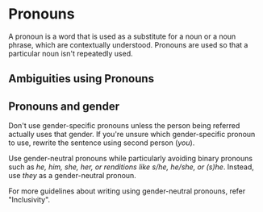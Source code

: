 # Pronouns

A pronoun is a word that is used as a substitute for a noun or a noun phrase, which are contextually understood. Pronouns are used so that a particular noun isn't repeatedly used.

## Ambiguities using Pronouns



## Pronouns and gender

Don't use gender-specific pronouns unless the person being referred actually uses that gender. If you're unsure which gender-specific pronoun to use, rewrite the sentence using second person (*you*).

Use gender-neutral pronouns while particularly avoiding binary pronouns such as *he, him, she, her, or renditions like s/he, he/she, or (s)he*.
Instead, use *they* as a gender-neutral pronoun.

For more guidelines about writing using gender-neutral pronouns, refer "Inclusivity".
